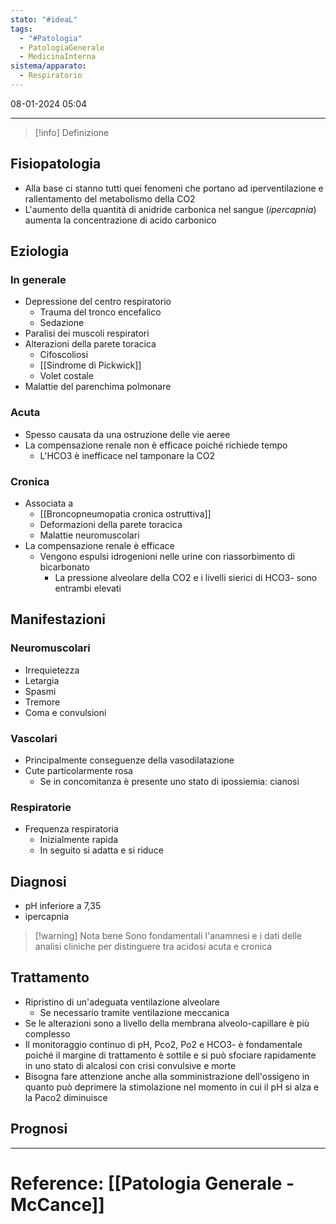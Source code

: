 ```yaml
---
stato: "#ideaL"
tags:
  - "#Patologia"
  - PatologiaGenerale
  - MedicinaInterna
sistema/apparato:
  - Respiratorio
---
```

08-01-2024 05:04

--- 

>[!info] Definizione
>

## Fisiopatologia
- Alla base ci stanno tutti quei fenomeni che portano ad iperventilazione e rallentamento del metabolismo della CO2
- L'aumento della quantità di anidride carbonica nel sangue (*ipercapnia*) aumenta la concentrazione di acido carbonico
## Eziologia
### In generale
- Depressione del centro respiratorio
	- Trauma del tronco encefalico
	- Sedazione
- Paralisi dei muscoli respiratori
- Alterazioni della parete toracica
	- Cifoscoliosi
	- [[Sindrome di Pickwick]]
	- Volet costale
- Malattie del parenchima polmonare
### Acuta
- Spesso causata da una ostruzione delle vie aeree
- La compensazione renale non è efficace poiché richiede tempo
	- L'HCO3 è inefficace nel tamponare la CO2

### Cronica
- Associata a
	- [[Broncopneumopatia cronica ostruttiva]]
	- Deformazioni della parete toracica
	- Malattie neuromuscolari
- La compensazione renale è efficace
	- Vengono espulsi idrogenioni nelle urine con riassorbimento di bicarbonato
		- La pressione alveolare della CO2 e i livelli sierici di HCO3- sono entrambi elevati
## Manifestazioni
### Neuromuscolari
- Irrequietezza
- Letargia
- Spasmi
- Tremore
- Coma e convulsioni
### Vascolari
- Principalmente conseguenze della vasodilatazione
- Cute particolarmente rosa
	- Se in concomitanza è presente uno stato di ipossiemia: cianosi
### Respiratorie
- Frequenza respiratoria 
	- Inizialmente rapida
	- In seguito si adatta e si riduce
## Diagnosi

- pH inferiore a 7,35
- ipercapnia

>[!warning] Nota bene
>Sono fondamentali l'anamnesi e i dati delle analisi cliniche per distinguere tra acidosi acuta e cronica

## Trattamento
- Ripristino di un'adeguata ventilazione alveolare
	- Se necessario tramite ventilazione meccanica
- Se le alterazioni sono a livello della membrana alveolo-capillare è più complesso
- Il monitoraggio continuo di pH, Pco2, Po2 e HCO3- è fondamentale poiché il margine di trattamento è sottile e si può sfociare rapidamente in uno stato di alcalosi con crisi convulsive e morte
- Bisogna fare attenzione anche alla somministrazione dell'ossigeno in quanto può deprimere la stimolazione nel momento in cui il pH si alza e la Paco2 diminuisce
## Prognosi













--- 
# Reference: [[Patologia Generale - McCance]]